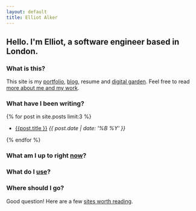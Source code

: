 ```yaml
---
layout: default
title: Elliot Alker
---
```


## Hello. I'm Elliot, a software engineer based in London. 

### What is this?

This site is my [portfolio](/projects), [blog](/blog), resume and [digital garden](https://maggieappleton.com/garden-history). Feel free to read [more about me and my work](/about).

### What have I been writing?

{% for post in site.posts limit:3 %}
<ul>
    <li><a href="{{ post.url }}"> {{post.title }}</a> <i>{{ post.date | date: '%B %Y' }}</i></li>
</ul>
{% endfor %}


### What am I up to right [now](/now)?

### What do I [use](/uses)?

### Where should I go?

Good question! Here are a few [sites worth reading](/links).
